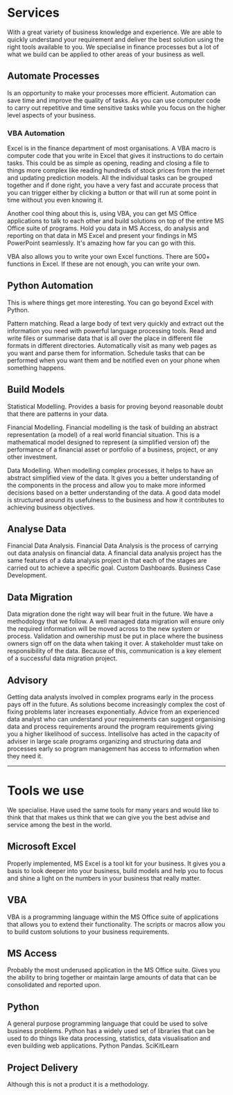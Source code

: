 # Services

With a great variety of business knowledge and experience. We are able to quickly understand your requirement and deliver the best solution using the right tools available to you. We specialise in finance processes but a lot of what we build can be applied to other areas of your business as well. 

## Automate Processes
Is an opportunity to make your processes more efficient. Automation can save time and improve the quality of tasks. As you can use computer code to carry out repetitive and time sensitive tasks while you focus on the higher level aspects of your business. 

### VBA Automation
Excel is in the finance department of most organisations. A VBA macro is computer code that you write in Excel that gives it instructions to do certain tasks. This could be as simple as opening, reading and closing a file to things more complex like reading hundreds of stock prices from the internet and updating prediction models. 
All the individual tasks can be grouped together and if done right, you have a very fast and accurate process that you can trigger either by clicking a button or that will run at some point in time without you even knowing it. 

Another cool thing about this is, using VBA, you can get MS Office applications to talk to each other and build solutions on top of the entire MS Office suite of programs. Hold you data in MS Access, do analysis and reporting on that data in MS Excel and present your findings in MS PowerPoint seamlessly. It's amazing how far you can go with this. 

VBA also allows you to write your own Excel functions. There are 500+ functions in Excel. If these are not enough, you can write your own. 

## Python Automation

This is where things get more interesting. You can go beyond Excel with Python. 

Pattern matching. Read a large body of text very quickly and extract out the information you need with powerful language processing tools. 
Read and write files or summarise data that is all over the place in different file formats in different directories.
Automatically visit as many web pages as you want and parse them for information. 
Schedule tasks that can be performed when you want them and be notified even on your phone when something happens. 

## Build Models
Statistical Modelling. Provides a basis for proving beyond reasonable doubt that there are patterns in your data. 

Financial Modelling. Financial modelling is the task of building an abstract representation (a model) of a real world financial situation. This is a mathematical model designed to represent (a simplified version of) the performance of a financial asset or portfolio of a business, project, or any other investment.

Data Modelling. When modelling complex processes, it helps to have an abstract simplified view of the data. It gives you a better understanding of the components in the process and allow you to make more informed decisions based on a better understanding of the data. A good data model is structured around its usefulness to the business and how it contributes to achieving business objectives.

## Analyse Data
Financial Data Analysis. Financial Data Analysis is the process of carrying out data analysis on financial data. A financial data analysis project has the same features of a data analysis project in that each of the stages are carried out to achieve a specific goal.
Custom Dashboards. 
Business Case Development.

## Data Migration
Data migration done the right way will bear fruit in the future. We have a methodology that we follow. 
A well managed data migration will ensure only the required information will be moved across to the new system or process. Validation and ownership must be put in place where the business owners sign off on the data when taking it over. A stakeholder must take on responsibility of the data. Because of this, communication is a key element of a successful data migration project.



## Advisory
Getting data analysts involved in complex programs early in the process pays off in the future. As solutions become increasingly complex the cost of fixing problems later increases exponentially. Advice from an experienced data analyst who can understand your requirements can suggest organising data and process requirements around the program requirements giving you a higher likelihood of success. Intellisolve has acted in the capacity of adviser in large scale programs organizing and structuring data and processes early so program management has access to information when they need it.

---
# Tools we use
We specialise. Have used the same tools for many years and would like to think that that makes us think that we can give you the best advise and service among the best in the world. 

## Microsoft Excel
Properly implemented, MS Excel is a tool kit for your business. It gives you a basis to look deeper into your business, build models and help you to focus and shine a light on the numbers in your business that really matter.

## VBA
VBA is a programming language within the MS Office suite of applications that allows you to extend their functionality. The scripts or macros allow you to build custom solutions to your business requirements.

## MS Access
Probably the most underused application in the MS Office suite. Gives you the ability to bring together or maintain large amounts of data that can be consolidated and reported upon.

## Python
A general purpose programming language that could be used to solve business problems. Python has a widely used set of libraries that can be used to do things like data processing, statistics, data visualisation and even building web applications.
Python Pandas. 
SciKitLearn



## Project Delivery
Although this is not a product it is a methodology. 
<!--stackedit_data:
eyJoaXN0b3J5IjpbLTEzMzMzNzk2MjEsLTc5MDE0NTE2OCwtMT
E3MDkzNDc2OCwtMTU3MTExMDk4NiwxMTk5ODE1ODQ4LC0xNTMx
MDI4OTgyLDE2MDY1NTU0MF19
-->